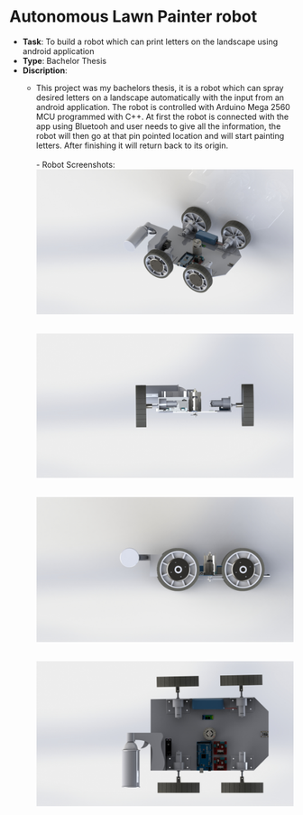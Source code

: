 # Autonomous Lawn Painter robot
- <strong>Task</strong>: To build a robot which can print letters on the landscape using android application
- <strong>Type</strong>: Bachelor Thesis
- <strong>Discription</strong>:
<ul><ul>
<li>This project was my bachelors thesis, it is a robot which can spray desired letters on a landscape automatically with the input from an android application. The robot is controlled with Arduino Mega 2560 MCU programmed with C++. At first the robot is connected with the app using Bluetooh and user needs to give all the information, the robot will then go at that pin pointed location and will start painting letters. After finishing it will return back to its origin.</li>
<br>
- Robot Screenshots:
<img src = "https://github.com/kirtansoni1/Project_Portfolio/blob/main/Autonomous%20Lawn%20painter%20robot/Project%20images/Isometric%20view.JPG"></br></br>

<img src = "https://github.com/kirtansoni1/Project_Portfolio/blob/main/Autonomous%20Lawn%20painter%20robot/Project%20images/front%20view.JPG"></br></br>

<img src = "https://github.com/kirtansoni1/Project_Portfolio/blob/main/Autonomous%20Lawn%20painter%20robot/Project%20images/side%20view.JPG"></br></br>

<img src = "https://github.com/kirtansoni1/Project_Portfolio/blob/main/Autonomous%20Lawn%20painter%20robot/Project%20images/top%20view.JPG">